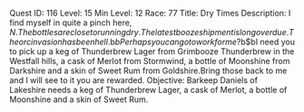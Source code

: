 Quest ID: 116
Level: 15
Min Level: 12
Race: 77
Title: Dry Times
Description: I find myself in quite a pinch here, $N.The bottles are close to running dry.The latest booze shipment is long overdue.The orc invasion has been hell.$b$bPerhaps you can go to work for me?$b$bI need you to pick up a keg of Thunderbrew Lager from Grimbooze Thunderbrew in the Westfall hills, a cask of Merlot from Stormwind, a bottle of Moonshine from Darkshire and a skin of Sweet Rum from Goldshire.Bring those back to me and I will see to it you are rewarded.
Objective: Barkeep Daniels of Lakeshire needs a keg of Thunderbrew Lager, a cask of Merlot, a bottle of Moonshine and a skin of Sweet Rum.
